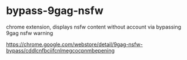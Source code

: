 bypass-9gag-nsfw
================

chrome extension, displays nsfw content without account via bypassing 9gag nsfw warning

https://chrome.google.com/webstore/detail/9gag-nsfw-bypass/cddlcnfbciifcnlmegcocpnmbepening
